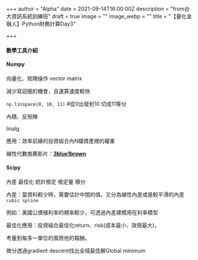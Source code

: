 +++
author = "Alpha"
date = 2021-09-14T16:00:00Z
description = "from台大資訊系統訓練班"
draft = true
image = ""
image_webp = ""
title = "【量化金融人】Python財務計算Day3"

+++
#### 數學工具介紹

#### Numpy 

向量化、矩陣操作 vector matrix

減少寫迴圈的機會，且運算速度較快

`np.linspace(0, 10, 11)`  #從0出發到10 切成11等分

內積、反矩陣

linalg

應用：效率前緣的投資組合內N檔資產裡的權重

線性代數推薦影片：[**3blue1brown**](https://www.youtube.com/playlist?list=PLZHQObOWTQDPD3MizzM2xVFitgF8hE_ab)

#### Scipy

內差 最佳化 統計檢定 檢定量 積分

內差：當資料較少時，需要估計中間的值。又分為線性內差或是較平滑的內差`cubic spline`

例如：美國公債殖利率的頻率較少，可透過內差建模用在利率模型

最佳化應用：投資組合最佳化return、risk(成本最小、效用最大)，

考量到每多一單位的風險他的報酬。

微分透過gradient descent找出全域最佳解Global minimum
